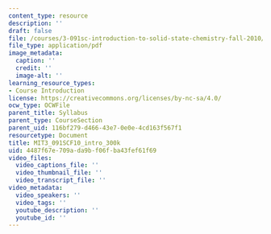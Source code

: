 ```yaml
---
content_type: resource
description: ''
draft: false
file: /courses/3-091sc-introduction-to-solid-state-chemistry-fall-2010/4487f67e709ada9bf06fba43fef61f69_MIT3_091SCF10_intro_300k.pdf
file_type: application/pdf
image_metadata:
  caption: ''
  credit: ''
  image-alt: ''
learning_resource_types:
- Course Introduction
license: https://creativecommons.org/licenses/by-nc-sa/4.0/
ocw_type: OCWFile
parent_title: Syllabus
parent_type: CourseSection
parent_uid: 116bf279-d466-43e7-0e0e-4cd163f567f1
resourcetype: Document
title: MIT3_091SCF10_intro_300k
uid: 4487f67e-709a-da9b-f06f-ba43fef61f69
video_files:
  video_captions_file: ''
  video_thumbnail_file: ''
  video_transcript_file: ''
video_metadata:
  video_speakers: ''
  video_tags: ''
  youtube_description: ''
  youtube_id: ''
---
```

